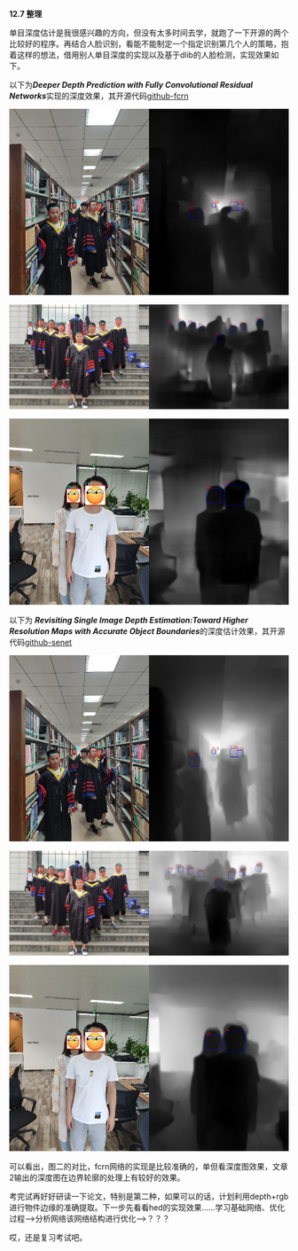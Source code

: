 **﻿12.7 整理**


单目深度估计是我很感兴趣的方向，但没有太多时间去学，就跑了一下开源的两个比较好的程序。再结合人脸识别，看能不能制定一个指定识别第几个人的策略，抱着这样的想法，借用别人单目深度的实现以及基于dlib的人脸检测，实现效果如下。


以下为***Deeper Depth Prediction with Fully Convolutional Residual Networks***实现的深度效果，其开源代码[github-fcrn](https://github.com/iro-cp/FCRN-DepthPrediction)


![image text](https://github.com/Youjiangbaba/PrectictingDepth-DeepLearn-pdf/blob/master/images/fcrn-faces1.png)

![image text](https://github.com/Youjiangbaba/PrectictingDepth-DeepLearn-pdf/blob/master/images/fcrn-faces2.png)

![image text](https://github.com/Youjiangbaba/PrectictingDepth-DeepLearn-pdf/blob/master/images/fcrn-faces3.png)

以下为
***Revisiting Single Image Depth Estimation:Toward Higher Resolution Maps with Accurate Object Boundaries***的深度估计效果，其开源代码[github-senet](https://github.com/junjH/Revisiting_Single_Depth_Estimation)

![image text](https://github.com/Youjiangbaba/PrectictingDepth-DeepLearn-pdf/blob/master/images/senet-faces1.png)

![image text](https://github.com/Youjiangbaba/PrectictingDepth-DeepLearn-pdf/blob/master/images/senet-faces2.png)

![image text](https://github.com/Youjiangbaba/PrectictingDepth-DeepLearn-pdf/blob/master/images/senet-faces3.png)

可以看出，图二的对比，fcrn网络的实现是比较准确的，单但看深度图效果，文章2输出的深度图在边界轮廓的处理上有较好的效果。


考完试再好好研读一下论文，特别是第二种，如果可以的话，计划利用depth+rgb进行物件边缘的准确提取。下一步先看看hed的实现效果......学习基础网络、优化过程——>分析网络该网络结构进行优化——>？？？

哎，还是复习考试吧。
